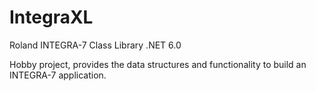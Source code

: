# IntegraXL
Roland INTEGRA-7 Class Library .NET 6.0

Hobby project, provides the data structures and functionality to build an INTEGRA-7 application.
